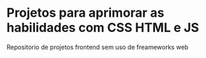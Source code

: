 # Projetos para aprimorar as habilidades com CSS HTML e JS
Repositorio de projetos frontend sem uso de freameworks web

